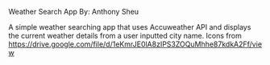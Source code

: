 Weather Search App
By: Anthony Sheu

A simple weather searching app that uses Accuweather API and displays the current weather details from a user inputted city name. Icons from https://drive.google.com/file/d/1eKmrJE0lA8zIPS3ZOQuMhhe87kdkA2Ff/view